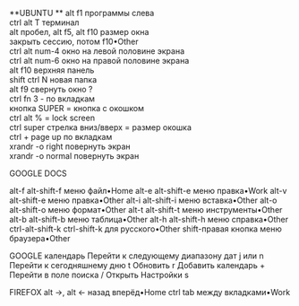 **UBUNTU  **
alt f1 программы слева  
ctrl alt T терминал  
alt пробел, alt f5, alt f10 размер окна  
закрыть сессию, потом f10•Other  
ctrl alt num-4 окно на левой половине экрана  
ctrl alt num-6 окно на правой половине экрана  
alt f10 верхняя панель  
shift ctrl N новая папка  
alt f9 свернуть окно ?  
ctrl fn 3 - по вкладкам  
кнопка SUPER = кнопка с окошком  
ctrl alt % = lock screen  
ctrl super стрелка вниз/вверх = размер окошка  
ctrl + page up по вкладкам  
xrandr -o right повернуть экран  
xrandr -o normal повернуть экран  

GOOGLE DOCS

alt-f alt-shift-f меню файл•Home
alt-e alt-shift-e меню правка•Work
alt-v alt-shift-e меню правка•Other
alt-i alt-shift-i меню вставка•Other
alt-o alt-shift-o меню формат•Other
alt-t alt-shift-t меню инструменты•Other
alt-b alt-shift-b меню таблица•Other
alt-h alt-shift-h меню справка•Other
ctrl-alt-shift-k ctrl-shift-k для русского•Other
shift-правая кнопка меню браузера•Other

GOOGLE календарь
Перейти к следующему диапазону дат j или n
Перейти к сегодняшнему дню t
Обновить r
Добавить календарь +
Перейти в поле поиска /
Открыть Настройки s

FIREFOX
alt ->, alt <- назад вперёд•Home
ctrl tab между вкладками•Work

